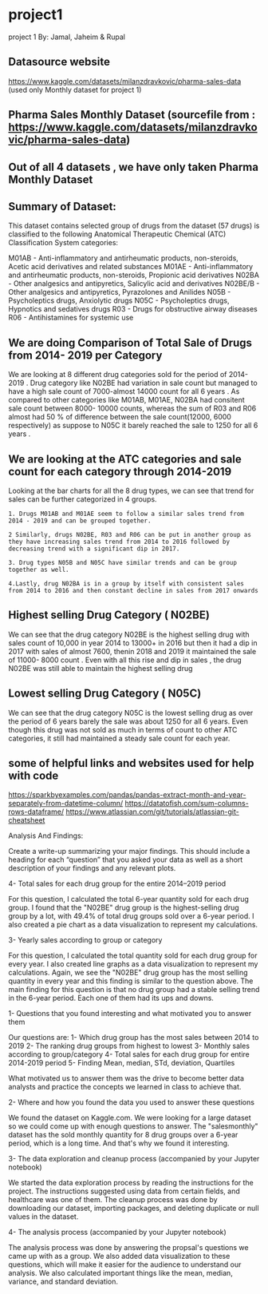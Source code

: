 # project1
project 1 By: Jamal, Jaheim & Rupal 

## Datasource website 

https://www.kaggle.com/datasets/milanzdravkovic/pharma-sales-data (used only Monthly dataset for project 1)

## Pharma Sales Monthly Dataset (sourcefile from : https://www.kaggle.com/datasets/milanzdravkovic/pharma-sales-data)
## Out of all 4 datasets , we have only taken Pharma Monthly Dataset

## Summary of Dataset:
 This dataset contains selected group of drugs from the dataset (57 drugs) is classified to the following Anatomical Therapeutic Chemical (ATC) Classification System categories:

M01AB - Anti-inflammatory and antirheumatic products, non-steroids, Acetic acid derivatives and related substances
M01AE - Anti-inflammatory and antirheumatic products, non-steroids, Propionic acid derivatives
N02BA - Other analgesics and antipyretics, Salicylic acid and derivatives
N02BE/B - Other analgesics and antipyretics, Pyrazolones and Anilides
N05B - Psycholeptics drugs, Anxiolytic drugs
N05C - Psycholeptics drugs, Hypnotics and sedatives drugs
R03 - Drugs for obstructive airway diseases
R06 - Antihistamines for systemic use

## We are doing Comparison of Total Sale of Drugs from 2014- 2019 per Category 
We are looking at 8 different drug categories sold for the period of 2014- 2019 . 
Drug category like N02BE had variation in sale count but managed to have a high sale count of 7000-almost 14000 count for all 6 years .
As compared to other categories like M01AB, M01AE, N02BA had consitent sale count between 8000- 10000 counts, whereas the sum of R03 and R06 almost had 50 % of difference between the sale count(12000, 6000 respectively) 
as suppose to N05C it barely reached the sale to 1250 for all 6 years .

## We are looking at the ATC categories and sale count for each category through 2014-2019 
Looking at the bar charts for all the 8 drug types, we can see that trend for sales can be further categorized in 4 groups. 
    
    1. Drugs M01AB and M01AE seem to follow a similar sales trend from 2014 - 2019 and can be grouped together.

    2 Similarly, drugs N02BE, R03 and R06 can be put in another group as they have increasing sales trend from 2014 to 2016 followed by decreasing trend with a significant dip in 2017. 

    3. Drug types N05B and N05C have similar trends and can be group together as well. 

    4.Lastly, drug N02BA is in a group by itself with consistent sales from 2014 to 2016 and then constant decline in sales from 2017 onwards


## Highest selling Drug Category ( N02BE)
 We can see that the drug category N02BE is the highest selling drug with sales count of 10,000  in year 2014 to 13000+ in 2016 but then it had a dip in 2017 with sales of almost 7600, thenin 2018 and 2019 it maintained the sale of 11000- 8000 count . Even with all this rise and dip in sales , the drug N02BE was still able to maintain the highest selling drug 

 ## Lowest selling Drug Category ( N05C)
 We can see that the drug category N05C is the lowest selling drug  as over the period of 6 years barely the sale was about 1250 for all 6 years. 
 Even though this drug was not sold as much in terms of count to other ATC categories, it still had maintained a steady sale count for each year. 


## some of helpful links and websites used for help with code 

https://sparkbyexamples.com/pandas/pandas-extract-month-and-year-separately-from-datetime-column/
https://datatofish.com/sum-columns-rows-dataframe/
https://www.atlassian.com/git/tutorials/atlassian-git-cheatsheet

Analysis And Findings:


Create a write-up summarizing your major findings. This should include a heading for each “question” that you asked your data as well as a short description of your findings and any relevant plots.

4- Total sales for each drug group for the entire 2014–2019 period

For this question, I calculated the total 6-year quantity sold for each drug group. I found that the "N02BE" drug group is the highest-selling drug group by a lot, with 49.4% of total drug groups sold over a 6-year period. I also created a pie chart as a data visualization to represent my calculations.

3- Yearly sales according to group or category

For this question, I calculated the total quantity sold for each drug group for every year. I also created line graphs as a data visualization to represent my calculations. Again, we see the "N02BE" drug group has the most selling quantity in every year and this finding is similar to the question above. The main finding for this question is that no drug group had a stable selling trend in the 6-year period. Each one of them had its ups and downs.

1- Questions that you found interesting and what motivated you to answer them

Our questions are:
1- Which drug group has the most sales between 2014 to 2019
2- The ranking drug groups from highest to lowest
3- Monthly sales according to group/category
4- Total sales for each drug group for entire 2014-2019 period
5- Finding Mean, median, STd, deviation, Quartiles

What motivated us to answer them was the drive to become better data analysts and practice the concepts we learned in class to achieve that.

2- Where and how you found the data you used to answer these questions

We found the dataset on Kaggle.com. We were looking for a large dataset so we could come up with enough questions to answer. The "salesmonthly" dataset has the sold monthly quantity for 8 drug groups over a 6-year period, which is a long time. And that's why we found it interesting.

3- The data exploration and cleanup process (accompanied by your Jupyter notebook)

We started the data exploration process by reading the instructions for the project. The instructions suggested using data from certain fields, and healthcare was one of them. The cleanup process was done by downloading our dataset, importing packages, and deleting duplicate or null values in the dataset.

4- The analysis process (accompanied by your Jupyter notebook)

The analysis process was done by answering the propsal's questions we came up with as a group. We also added data visualization to these questions, which will make it easier for the audience to understand our analysis. We also calculated important things like the mean, median, variance, and standard deviation.



